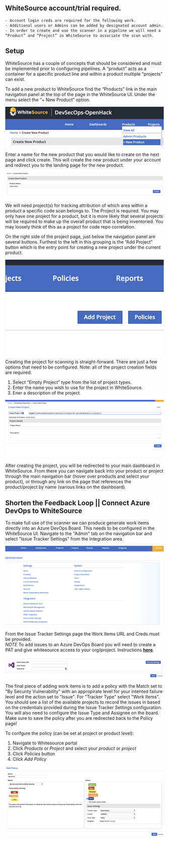 ## WhiteSource account/trial required. 
    - Account login creds are required for the following work. 
    - Additional users or Admins can be added by designated account admin. 
    - In order to create and use the scanner in a pipeline we will need a “Product” and “Project” in WhiteSource to associate the scan with. 

## Setup

WhiteSource has a couple of concepts that should be considered and must be implemented prior to configuring pipelines. A “product” acts as a container for a specific product line and within a product multiple “projects” can exist. 

To add a new product to WhiteSource find the “Products” link in the main navigation panel at the top of the page in the WhiteSource UI. Under the menu select the “+ New Product” option. 
	  
![new product button](images/ws-setup.new-product-nav.png)      
 
Enter a name for the new product that you would like to create on the next page and click create. This will create the new product under your account and redirect you to the landing page for the new product. 

![new product creation page](images/ws-setup.product-creation-page.png)

We will need project(s) for tracking attribution of which area within a product a specific code scan belongs to. The Project is required. You may only have one project for a product, but it is more likely that several projects will be required to make up the overall product that is being inventoried. You may loosely think of this as a project for code repo correlation. 

On the right side of the project page, just below the navigation panel are several buttons. Furthest to the left in this grouping is the “Add Project” button which is the entry point for creating a new project under the current product.  

![new project nav](images/ws-setup.add-project.png)

Creating the project for scanning is straight-forward. There are just a few options that need to be configured. Note: all of the project creation fields are required.

1.	Select “Empty Project” type from the list of project types. 
2.	Enter the name you wish to use for the project in WhiteSource. 
3.	Ener a description of the project. 

![new project creation page](images/ws-setup.create-project.png)
 
After creating the project, you will be redirected to your main dashboard in WhiteSource. From there you can navigate back into your product or project through the main navigation bar (hover over products and select your product), or through any link on the page that references the product/project by name (various links on the dashboard). 

## Shorten the Feedback Loop || Connect Azure DevOps to WhiteSource

To make full use of the scanner we can produce generate work items directly into an Azure DevOps Board. This needs to be configured in the WhiteSource UI. Navigate to the "Admin" tab on the navigation bar and select "Issue Tracker Settings" from the Integration area. 

![admin](images/ws-setup.admin-page.png)

From the Issue Tracker Settings page the Work Items URL and Creds must be provided.  
*NOTE* To add issues to an Azure DevOps Board you will need to create a PAT and give whitesource access to your org/project.  Instructions **[here](https://whitesource.atlassian.net/wiki/spaces/WD/pages/33882353/Issue+Tracker+Integration#IssueTrackerIntegration-WorkItemsIntegration)**.

![work items](images/ws-setup.work-item-config.png)

The final piece of adding work items is to add a policy with the Match set to "By Security Vulnerability" with an appropirate level for your intented failure level and the action set to "Issue". For "Tracker Type" select "Work Items". You should see a list of the available projects to record the issues in based on the credentials provided during the Issue Tracker Settings configuration. You will also need to configure the Issue Type and Assignee on the board. Make sure to save the policy after you are redirected back to the Policy page!

To confgure the policy (can be set at project or product level):

1. Navigate to Whitesource portal
2. Click *Products* or *Project* and select your *product* or *project*
3. Click *Policies* button
4. Click *Add Policy*

![add issues](images/ws-setup.add-issues-policy.png)
